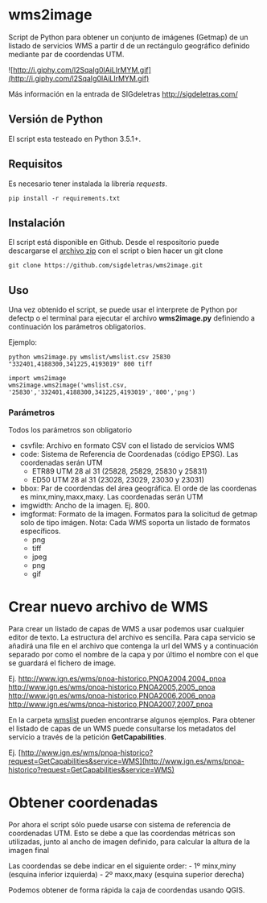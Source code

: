# wms2image

Script de Python para obtener un conjunto de imágenes (Getmap) de un listado de servicios WMS a partir d de un rectángulo geográfico definido mediante par de coordendas UTM.

![http://i.giphy.com/l2SqaIg0lAiLIrMYM.gif](http://i.giphy.com/l2SqaIg0lAiLIrMYM.gif)

Más información en la entrada de SIGdeletras http://sigdeletras.com/

## Versión de Python

El script esta testeado en Python 3.5.1+.

## Requisitos

Es necesario tener instalada la librería *requests*.

    pip install -r requirements.txt

## Instalación

El script está disponible en Github. Desde el respositorio puede descargarse el [archivo zip](https://github.com/sigdeletras/wms2image/archive/master.zip) con el script o bien hacer un git clone

    git clone https://github.com/sigdeletras/wms2image.git

## Uso

Una vez obtenido el script, se puede usar el interprete de Python por defectp o el terminal para ejecutar el archivo **wms2image.py** definiendo a continuación los parámetros obligatorios.

Ejemplo:

    python wms2image.py wmslist/wmslist.csv 25830 "332401,4188300,341225,4193019" 800 tiff

    import wms2image
    wms2image.wms2image('wmslist.csv, '25830','332401,4188300,341225,4193019','800','png')


### Parámetros

Todos los parámetros son obligatorio

- csvfile: Archivo en formato CSV con el listado de servicios WMS
- code: Sistema de Referencia de Coordenadas (código EPSG). Las coordenadas serán UTM
    + ETR89 UTM 28 al 31 (25828, 25829, 25830 y 25831)
    + ED50 UTM 28 al 31 (23028, 23029, 23030 y 23031)
- bbox: Par de coordendas del área geográfica. El orde de las coordenas es minx,miny,maxx,maxy. Las coordenadas serán UTM
- imgwidth: Ancho de la imagen. Ej. 800.
- imgformat: Formato de la imagen. Formatos para la solicitud de getmap solo de tipo imágen. Nota: Cada WMS soporta un listado de formatos específicos.
    + png
    + tiff
    + jpeg
    + png
    + gif

# Crear nuevo archivo de WMS

Para crear un listado de capas de WMS a usar podemos usar cualquier editor de texto. La estructura del archivo es sencilla. Para capa servicio se añadirá una file en el archivo que contenga la url del WMS y a continuación separado por como el nombre de la capa y por último el nombre con el que se guardará el fichero de image.

Ej.
    http://www.ign.es/wms/pnoa-historico,PNOA2004,2004_pnoa
    http://www.ign.es/wms/pnoa-historico,PNOA2005,2005_pnoa
    http://www.ign.es/wms/pnoa-historico,PNOA2006,2006_pnoa
    http://www.ign.es/wms/pnoa-historico,PNOA2007,2007_pnoa

En la carpeta [wmslist](https://github.com/sigdeletras/wms2image/tree/master/wmslist) pueden encontrarse algunos ejemplos.
Para obtener el listado de capas de un WMS puede consultarse los metadatos del servicio a través de la petición **GetCapabilities**.

Ej. [http://www.ign.es/wms/pnoa-historico?request=GetCapabilities&service=WMS](http://www.ign.es/wms/pnoa-historico?request=GetCapabilities&service=WMS)

# Obtener coordenadas

Por ahora el script sólo puede usarse con sistema de referencia de coordenadas UTM. Esto se debe a que las coordendas métricas son utilizadas, junto al ancho de imagen definido, para calcular la altura de la imagen final

Las coordendas se debe indicar en el siguiente order:
    - 1º minx,miny (esquina inferior izquierda)
    - 2º maxx,maxy (esquina superior derecha)

Podemos obtener de forma rápida la caja de coordendas usando QGIS.
